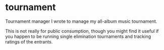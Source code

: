 tournament
==========
Tournament manager I wrote to manage my all-album music tournament.

This is not really for public consumption, though you might find it useful
if you happen to be running single elimination tournaments and tracking
ratings of the entrants.
